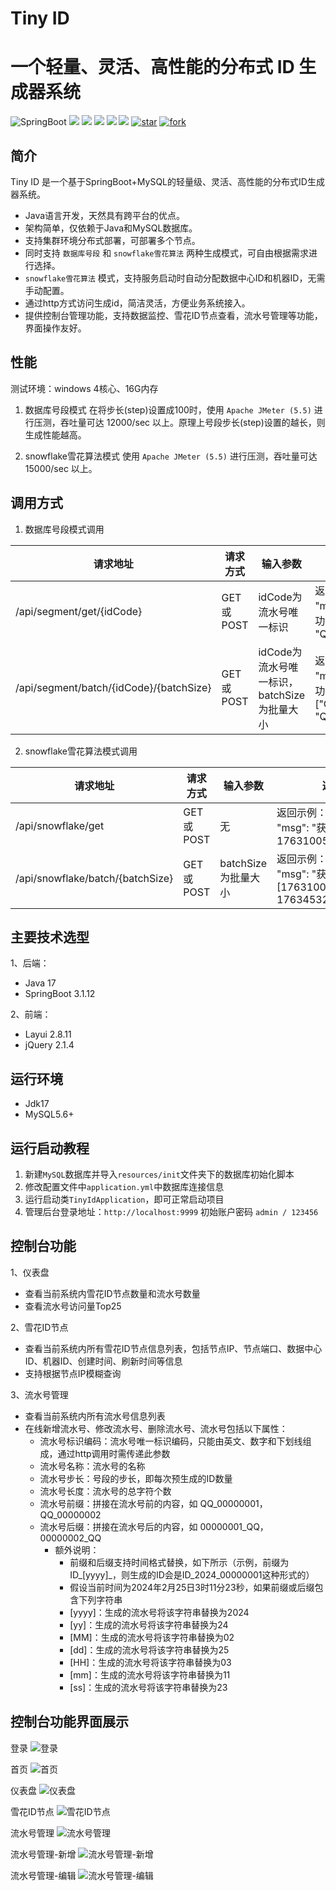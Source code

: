 # Tiny ID
# 一个轻量、灵活、高性能的分布式 ID 生成器系统

![SpringBoot](https://img.shields.io/badge/springboot-3.1.12-green.svg?style=flat-square)
<a href="https://github.com/llllllxy/tiny-id/stargazers"><img src="https://img.shields.io/github/stars/llllllxy/tiny-id?style=flat-square&logo=GitHub"></a>
<a href="https://github.com/llllllxy/tiny-id/network/members"><img src="https://img.shields.io/github/forks/llllllxy/tiny-id?style=flat-square&logo=GitHub"></a>
<a href="https://github.com/llllllxy/tiny-id/watchers"><img src="https://img.shields.io/github/watchers/llllllxy/tiny-id?style=flat-square&logo=GitHub"></a>
<a href="https://github.com/llllllxy/tiny-id/issues"><img src="https://img.shields.io/github/issues/llllllxy/tiny-id.svg?style=flat-square&logo=GitHub"></a>
<a href="https://github.com/llllllxy/tiny-id/blob/master/LICENSE"><img src="https://img.shields.io/github/license/llllllxy/tiny-id.svg?style=flat-square"></a>
<a href='https://gitee.com/leisureLXY/tiny-id/stargazers'><img src='https://gitee.com/leisureLXY/tiny-id/badge/star.svg?theme=dark' alt='star'></img></a>
<a href='https://gitee.com/leisureLXY/tiny-id/members'><img src='https://gitee.com/leisureLXY/tiny-id/badge/fork.svg?theme=dark' alt='fork'></img></a>

## 简介 
Tiny ID 是一个基于SpringBoot+MySQL的轻量级、灵活、高性能的分布式ID生成器系统。

- Java语言开发，天然具有跨平台的优点。
- 架构简单，仅依赖于Java和MySQL数据库。
- 支持集群环境分布式部署，可部署多个节点。
- 同时支持 `数据库号段` 和 `snowflake雪花算法` 两种生成模式，可自由根据需求进行选择。
- `snowflake雪花算法` 模式，支持服务启动时自动分配数据中心ID和机器ID，无需手动配置。
- 通过http方式访问生成id，简洁灵活，方便业务系统接入。
- 提供控制台管理功能，支持数据监控、雪花ID节点查看，流水号管理等功能，界面操作友好。

## 性能
测试环境：windows 4核心、16G内存

1. 数据库号段模式
在将步长(step)设置成100时，使用 `Apache JMeter (5.5)` 进行压测，吞吐量可达 12000/sec 以上。原理上号段步长(step)设置的越长，则生成性能越高。

2. snowflake雪花算法模式
使用 `Apache JMeter (5.5)` 进行压测，吞吐量可达 15000/sec 以上。


## 调用方式

1. 数据库号段模式调用

| 请求地址                | 请求方式           |  输入参数  |  返回结果 |
|-------------------|--------------|--------------|--------------|
| /api/segment/get/{idCode}  | GET 或 POST         |  idCode为流水号唯一标识  |  返回示例：{"code": 0, "msg": "获取成功！","data": "QB_2024_000000001"}   |
| /api/segment/batch/{idCode}/{batchSize}   | GET 或 POST   |   idCode为流水号唯一标识，batchSize为批量大小  |  返回示例：{"code": 0, "msg": "获取成功！","data": ["QB_2024_000000001", "QB_2024_000000002"]}    |


2. snowflake雪花算法模式调用

| 请求地址                | 请求方式           |  输入参数  |  返回结果 |
|-------------------|--------------|--------------|--------------|
| /api/snowflake/get  | GET 或 POST |   无 |  返回示例：{"code": 0, "msg": "获取成功！","data": 1763100524001140738}    |
| /api/snowflake/batch/{batchSize}  | GET 或 POST |  batchSize为批量大小   |   返回示例：{"code": 0, "msg": "获取成功！","data": [1763100524001140738, 1763453297234317313]}  |

## 主要技术选型

1、后端：
- Java 17
- SpringBoot 3.1.12

2、前端：
- Layui 2.8.11
- jQuery 2.1.4

## 运行环境
- Jdk17
- MySQL5.6+

## 运行启动教程
1. 新建`MySQL`数据库并导入`resources/init`文件夹下的数据库初始化脚本
2. 修改配置文件中`application.yml`中数据库连接信息
3. 运行启动类`TinyIdApplication`，即可正常启动项目
4. 管理后台登录地址：`http://localhost:9999`  初始账户密码 `admin / 123456`

## 控制台功能
1、仪表盘
- 查看当前系统内雪花ID节点数量和流水号数量
- 查看流水号访问量Top25

2、雪花ID节点
- 查看当前系统内所有雪花ID节点信息列表，包括节点IP、节点端口、数据中心ID、机器ID、创建时间、刷新时间等信息
- 支持根据节点IP模糊查询

3、流水号管理
- 查看当前系统内所有流水号信息列表
- 在线新增流水号、修改流水号、删除流水号、流水号包括以下属性：
    - 流水号标识编码：流水号唯一标识编码，只能由英文、数字和下划线组成，通过http调用时需传递此参数
    - 流水号名称：流水号的名称
    - 流水号步长：号段的步长，即每次预生成的ID数量
    - 流水号长度：流水号的总字符个数
    - 流水号前缀：拼接在流水号前的内容，如 QQ_00000001，QQ_00000002
    - 流水号后缀：拼接在流水号后的内容，如 00000001_QQ，00000002_QQ
      - 额外说明：
        - 前缀和后缀支持时间格式替换，如下所示（示例，前缀为 ID_[yyyy]_，则生成的ID会是ID_2024_00000001这种形式的）
        - 假设当前时间为2024年2月25日3时11分23秒，如果前缀或后缀包含下列字符串
        - [yyyy]：生成的流水号将该字符串替换为2024
        - [yy]：生成的流水号将该字符串替换为24
        - [MM]：生成的流水号将该字符串替换为02
        - [dd]：生成的流水号将该字符串替换为25
        - [HH]：生成的流水号将该字符串替换为03
        - [mm]：生成的流水号将该字符串替换为11
        - [ss]：生成的流水号将该字符串替换为23


## 控制台功能界面展示
登录
![登录](src/main/resources/static/images/readme/登录.png)

首页
![首页](src/main/resources/static/images/readme/首页.png)

仪表盘
![仪表盘](src/main/resources/static/images/readme/仪表盘.png)

雪花ID节点
![雪花ID节点](src/main/resources/static/images/readme/雪花ID节点.png)

流水号管理
![流水号管理](src/main/resources/static/images/readme/流水号管理.png)

流水号管理-新增
![流水号管理-新增](src/main/resources/static/images/readme/流水号管理-新增.png)

流水号管理-编辑
![流水号管理-编辑](src/main/resources/static/images/readme/流水号管理-编辑.png)